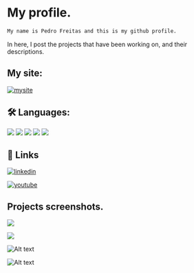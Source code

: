 
# My profile.

```bash
My name is Pedro Freitas and this is my github profile.
```
In here, I post the projects that have been working on, and their descriptions.

## My site:
  [![mysite](https://img.shields.io/badge/My%20site-8A2BE2)](https://pedrofreitaas-8bc7c.web.app)


## 🛠 Languages:

![](https://img.shields.io/badge/-C++-white?logo=c%2B%2B&logoColor=purple&style=flat) ![](https://img.shields.io/badge/-python-white?logo=python&logoColor=blue&style=flat) ![](https://img.shields.io/badge/-HTML-white?logo=html5&logoColor=orange&style=flat) ![](https://img.shields.io/badge/-CSS-white?logo=css3&logoColor=blue&style=flat) ![](https://img.shields.io/badge/-Javascript-white?logo=javascript&logoColor=yellow&style=flat)


## 🔗 Links
[![linkedin](https://img.shields.io/badge/linkedin-0A66C2?style=for-the-badge&logo=linkedin&logoColor=white)](https://www.linkedin.com/in/pedro-freitas-9b530624b/)

[![youtube](https://img.shields.io/badge/Youtube-0A66C2?style=for-the-badge&color=white&logo=youtube&logoColor=red)](https://www.youtube.com/channel/UCGT1t-GkbGRFpS6VqNRj8Dg)



## Projects screenshots.

![](https://i.imgur.com/vDCmxaK.png)

![](https://i.imgur.com/qt374J5.png)

![Alt text](https://i.imgur.com/r1JDL8I.png "Player running from forest wolfs")

![Alt text](https://i.imgur.com/VoHtPEI.png "Water Priestess getting hit by meteor")
